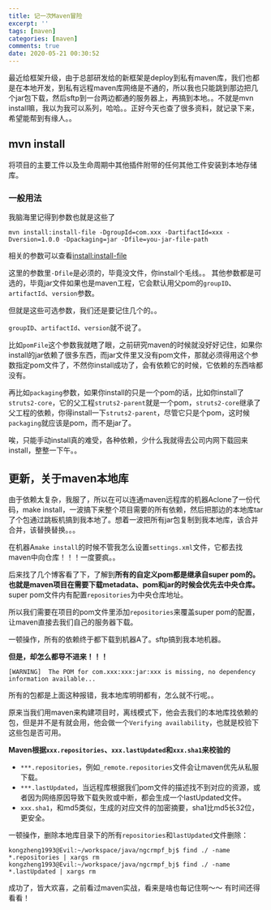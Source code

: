 ```yaml
---
title: 记一次Maven冒险
excerpt: ''
tags: [maven]
categories: [maven]
comments: true
date: 2020-05-21 00:30:52
---
```


最近给框架升级，由于总部研发给的新框架是deploy到私有maven库，我们也都是在本地开发，到私有远程maven库网络是不通的，所以我也只能跳到那边把几个jar包下载，然后sftp到一台两边都通的服务器上，再搞到本地。。不就是mvn install嘛，我以为我可以系列，哈哈。。正好今天也查了很多资料，就记录下来，希望能帮到有缘人。。

## mvn install

将项目的主要工件以及生命周期中其他插件附带的任何其他工件安装到本地存储库。

### 一般用法

我脑海里记得到参数也就是这些了

```shell
mvn install:install-file -DgroupId=com.xxx -DartifactId=xxx -Dversion=1.0.0 -Dpackaging=jar -Dfile=you-jar-file-path
```

相关的参数可以查看[install:install-file](http://maven.apache.org/plugins/maven-install-plugin/install-file-mojo.html)

这里的参数里`-Dfile`是必须的，毕竟没文件，你install个毛线。。
其他参数都是可选的，毕竟jar文件如果也是maven工程，它会默认用父pom的`groupID`、`artifactId`、`version`参数。

但就是这些可选参数，我们还是要记住几个的。。

`groupID`、`artifactId`、`version`就不说了。

比如`pomFile`这个参数我就瞎了眼，之前研究maven的时候就没好好记住，如果你install的jar依赖了很多东西，而jar文件里又没有pom文件，那就必须得用这个参数指定pom文件了，不然你install成功了，会有依赖它的时候，它依赖的东西啥都没有。

再比如`packaging`参数，如果你install的只是一个pom的话，比如你install了`struts2-core`，它的父工程`struts2-parent`就是一个pom，`struts2-core`继承了父工程的依赖，你得install一下`struts2-parent`，尽管它只是个pom，这时候`packaging`就应该是pom，而不是jar了。

唉，只能手动install真的难受，各种依赖，少什么我就得去公司内网下载回来install，整整一下午。。


## 更新，关于maven本地库

由于依赖太复杂，我服了，所以在可以连通maven远程库的机器Aclone了一份代码，make install，一波搞下来整个项目需要的所有依赖，然后把那边的本地库tar了个包通过跳板机搞到我本地了。想着一波把所有jar包复制到我本地库，该合并合并，该替换替换。。。

在机器A`make install`的时候不管我怎么设置`settings.xml`文件，它都去找maven中向仓库！！！一度要疯。。

后来找了几个博客看了下，了解到**所有的自定义pom都是继承自super pom的。也就是maven项目在需要下载metadata、pom和jar的时候会优先去中央仓库。** super pom文件内有配置`repositories`为中央仓库地址。

所以我们需要在项目的pom文件里添加`repositories`来覆盖super pom的配置，让maven直接去我们自己的服务器下载。

一顿操作，所有的依赖终于都下载到机器A了。sftp搞到我本地机器。

**但是，却怎么都导不进来！！！**

```text
[WARNING]  The POM for com.xxx:xxx:jar:xxx is missing, no dependency information available...
```

所有的包都是上面这种报错，我本地库明明都有，怎么就不行呢。。

原来当我们用maven来构建项目时，离线模式下，他会去我们的本地库找依赖的包，但是并不是有就会用，他会做一个`Verifying availability`，也就是校验下这些包是否可用。

**Maven根据`xxx.repositories`、`xxx.lastUpdated`和`xxx.sha1`来校验的**

- `***.repositories`，例如`_remote.repositories`文件会让maven优先从私服下载。
- `***.lastUpdated`，当远程库根据我们pom文件的描述找不到对应的资源，或者因为网络原因导致下载失败或中断，都会生成一个lastUpdated文件。
- `xxx.sha1`，和md5类似，生成的对应文件的加密摘要，sha1比md5长32位，更安全。

一顿操作，删除本地库目录下的所有`repositories`和`lastUpdated`文件删除：

```shell script
kongzheng1993@Evil:~/workspace/java/ngcrmpf_bj$ find ./ -name *.repositories | xargs rm
kongzheng1993@Evil:~/workspace/java/ngcrmpf_bj$ find ./ -name *.lastUpdated | xargs rm
```

成功了，皆大欢喜，之前看过maven实战，看来是啥也每记住啊～～
有时间还得看看！